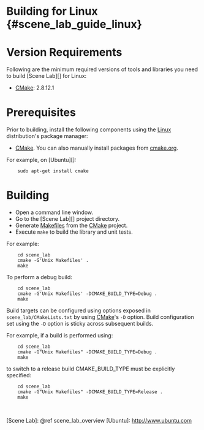 Building for Linux    {#scene_lab_guide_linux}
==================

# Version Requirements

Following are the minimum required versions of tools and libraries you
need to build [Scene Lab][] for Linux:

   * [CMake][]: 2.8.12.1

# Prerequisites

Prior to building, install the following components using the [Linux][]
distribution's package manager:

   * [CMake][].  You can also manually install packages from
     [cmake.org](http://cmake.org).

For example, on [Ubuntu][]:

~~~{.sh}
    sudo apt-get install cmake
~~~

# Building

   * Open a command line window.
   * Go to the [Scene Lab][] project directory.
   * Generate [Makefiles][] from the [CMake][] project. <br/>
   * Execute `make` to build the library and unit tests.

For example:

~~~{.sh}
    cd scene_lab
    cmake -G'Unix Makefiles' .
    make
~~~

To perform a debug build:

~~~{.sh}
    cd scene_lab
    cmake -G'Unix Makefiles' -DCMAKE_BUILD_TYPE=Debug .
    make
~~~

Build targets can be configured using options exposed in
`scene_lab/CMakeLists.txt` by using [CMake]'s `-D` option.
Build configuration set using the `-D` option is sticky across subsequent
builds.

For example, if a build is performed using:

~~~{.sh}
    cd scene_lab
    cmake -G"Unix Makefiles" -DCMAKE_BUILD_TYPE=Debug .
    make
~~~

to switch to a release build CMAKE_BUILD_TYPE must be explicitly specified:

~~~{.sh}
    cd scene_lab
    cmake -G"Unix Makefiles" -DCMAKE_BUILD_TYPE=Release .
    make
~~~

<br>

  [CMake]: http://www.cmake.org/
  [Linux]: http://en.wikipedia.org/wiki/Linux
  [Makefiles]: http://www.gnu.org/software/make/
  [Scene Lab]: @ref scene_lab_overview
  [Ubuntu]: http://www.ubuntu.com
